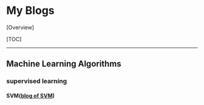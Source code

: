 # My Blogs

[Overview]

[TOC]

---

## Machine Learning Algorithms

### supervised learning

#### SVM([blog of SVM](./SVM.html))

